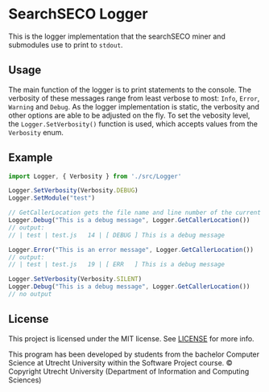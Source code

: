 # SearchSECO Logger
This is the logger implementation that the searchSECO miner and submodules use to print to `stdout`.
## Usage
The main function of the logger is to print statements to the console.
The verbosity of these messages range from least verbose to most: `Info`, `Error`, `Warning` and `Debug`.
As the logger implementation is static, the verbosity and other options are able to be adjusted on the fly. To set the vebosity level, the `Logger.SetVerbosity()` function is used, which accepts values from the `Verbosity` enum.
## Example
```typescript
import Logger, { Verbosity } from './src/Logger'

Logger.SetVerbosity(Verbosity.DEBUG)
Logger.SetModule("test")

// GetCallerLocation gets the file name and line number of the current statement
Logger.Debug("This is a debug message", Logger.GetCallerLocation()) 
// output:
// | test | test.js   14 | [ DEBUG ] This is a debug message

Logger.Error("This is an error message", Logger.GetCallerLocation()) 
// output:
// | test | test.js   19 | [ ERR   ] This is a debug message

Logger.SetVerbosity(Verbosity.SILENT)
Logger.Debug("This is a debug message", Logger.GetCallerLocation()) 
// no output

```

## License

This project is licensed under the MIT license. See [LICENSE](/LICENSE) for more info.

This program has been developed by students from the bachelor Computer Science at
Utrecht University within the Software Project course. © Copyright Utrecht University
(Department of Information and Computing Sciences)
